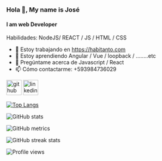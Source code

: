 ### Hola 👋, My name is José
#### I am web Developer


Habilidades: NodeJS/ REACT / JS / HTML / CSS

- 🔭 Estoy trabajando en https://habitanto.com 
- 🌱 Estoy aprendiendo Angular / Vue / loopback / ........etc 
- 💬 Pregúntame acerca de Javascript / React 
- 📫 Cómo contactarme: +593984736029 


[<img src='https://cdn.jsdelivr.net/npm/simple-icons@3.0.1/icons/github.svg' alt='github' height='40'>](https://github.com/Josepkfr)  [<img src='https://cdn.jsdelivr.net/npm/simple-icons@3.0.1/icons/linkedin.svg' alt='linkedin' height='40'>](https://www.linkedin.com/in/josé-alpala-0280b4182//)  

[![Top Langs](https://github-readme-stats.vercel.app/api/top-langs/?username=Josepkfr)](https://github.com/anuraghazra/github-readme-stats)

![GitHub stats](https://github-readme-stats.vercel.app/api?username=Josepkfr&show_icons=true)  

![GitHub metrics](https://metrics.lecoq.io/Josepkfr)  

![GitHub streak stats](https://github-readme-streak-stats.herokuapp.com/?user=Josepkfr)  

![Profile views](https://gpvc.arturio.dev/Josepkfr)  
